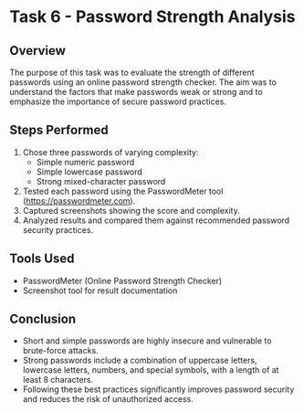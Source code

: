 # Task 6 - Password Strength Analysis

## Overview
The purpose of this task was to evaluate the strength of different passwords using an online password strength checker. The aim was to understand the factors that make passwords weak or strong and to emphasize the importance of secure password practices.

## Steps Performed
1. Chose three passwords of varying complexity:
   - Simple numeric password
   - Simple lowercase password
   - Strong mixed-character password
2. Tested each password using the PasswordMeter tool (https://passwordmeter.com).
3. Captured screenshots showing the score and complexity.
4. Analyzed results and compared them against recommended password security practices.

## Tools Used
- PasswordMeter (Online Password Strength Checker)
- Screenshot tool for result documentation

## Conclusion
- Short and simple passwords are highly insecure and vulnerable to brute-force attacks.
- Strong passwords include a combination of uppercase letters, lowercase letters, numbers, and special symbols, with a length of at least 8 characters.
- Following these best practices significantly improves password security and reduces the risk of unauthorized access.
